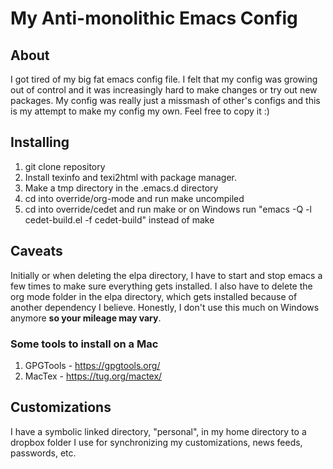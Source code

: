 # My Anti-monolithic Emacs Config

## About
I got tired of my big fat emacs config file.  I felt that my config was growing out of control and it was increasingly hard to make changes or try out new packages.  My config was really just a missmash of other's configs and this is my attempt to make my config my own.  Feel free to copy it :)

## Installing
1. git clone repository
4. Install texinfo and texi2html with package manager.
3. Make a tmp directory in the .emacs.d directory
4. cd into override/org-mode and run make uncompiled
5. cd into override/cedet and run make or on Windows run "emacs -Q -l cedet-build.el -f cedet-build" instead of make

## Caveats
Initially or when deleting the elpa directory, I have to start and stop emacs a few times to make sure everything gets installed.  I also have to delete the org mode folder in the elpa directory, which gets installed because of another dependency I believe. 
Honestly, I don't use this much on Windows anymore **so your mileage may vary**.

### Some tools to install on a Mac
1. GPGTools - https://gpgtools.org/
2. MacTex - https://tug.org/mactex/

## Customizations 
I have a symbolic linked directory, "personal", in my home directory to a dropbox folder I use for synchronizing my customizations, news feeds, passwords, etc.

